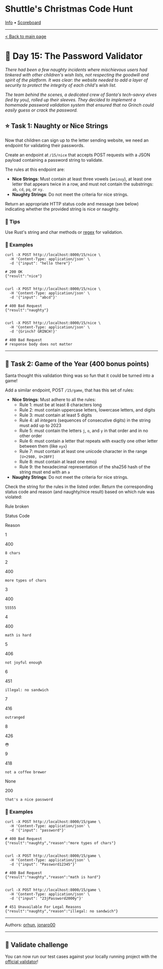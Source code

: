 Shuttle's Christmas Code Hunt
=============================

[Info](https://www.shuttle.rs/cch) • [Scoreboard](https://www.shuttle.rs/cch#scoreboard)

* * *

[< Back to main page](/cch)

🎄 Day 15: The Password Validator
=================================

_There had been a few naughty incidents where mischievous users had tinkered with other children's wish lists, not respecting the goodwill and spirit of the platform. It was clear: the website needed to add a layer of security to protect the integrity of each child's wish list._

_The team behind the scenes, a dedicated crew of Santa's tech-savvy elves (led by you), rolled up their sleeves. They decided to implement a homemade password validation system that ensured that no Grinch could easily guess or crack the password._

⭐ Task 1: Naughty or Nice Strings
---------------------------------

Now that children can sign up to the letter sending website, we need an endpoint for validating their passwords.

Create an endpoint at `/15/nice` that accepts POST requests with a JSON payload containing a password string to validate.

The rules at this endpoint are:

* **Nice Strings**: Must contain at least three vowels (`aeiouy`), at least one letter that appears twice in a row, and must not contain the substrings: `ab`, `cd`, `pq`, or `xy`.
* **Naughty Strings**: Do not meet the criteria for nice strings.

Return an appropriate HTTP status code and message (see below) indicating whether the provided string is nice or naughty.

### 🔔 Tips

Use Rust's string and char methods or [regex](https://crates.io/crates/regex) for validation.

### 💠 Examples

    curl -X POST http://localhost:8000/15/nice \
      -H 'Content-Type: application/json' \
      -d '{"input": "hello there"}'
    
    # 200 OK
    {"result":"nice"}
    

    curl -X POST http://localhost:8000/15/nice \
      -H 'Content-Type: application/json' \
      -d '{"input": "abcd"}'
    
    # 400 Bad Request
    {"result":"naughty"}
    

    curl -X POST http://localhost:8000/15/nice \
      -H 'Content-Type: application/json' \
      -d '{Grinch? GRINCH!}'
    
    # 400 Bad Request
    # response body does not matter

* * *

🎁 Task 2: Game of the Year (400 bonus points)
----------------------------------------------

Santa thought this validation thing was so fun that it could be turned into a game!

Add a similar endpoint, POST `/15/game`, that has this set of rules:

* **Nice Strings**: Must adhere to all the rules:
  * Rule 1: must be at least 8 characters long
  * Rule 2: must contain uppercase letters, lowercase letters, and digits
  * Rule 3: must contain at least 5 digits
  * Rule 4: all _integers_ (sequences of consecutive digits) in the string must add up to 2023
  * Rule 5: must contain the letters `j`, `o`, and `y` in that order and in no other order
  * Rule 6: must contain a letter that repeats with exactly one other letter between them (like `xyx`)
  * Rule 7: must contain at least one unicode character in the range `[U+2980, U+2BFF]`
  * Rule 8: must contain at least one emoji
  * Rule 9: the hexadecimal representation of the sha256 hash of the string must end with an `a`
* **Naughty Strings**: Do not meet the criteria for nice strings.

Check the string for the rules in the listed order. Return the corresponding status code and reason (and naughty/nice result) based on which rule was violated:

Rule broken

Status Code

Reason

1

400

`8 chars`

2

400

`more types of chars`

3

400

`55555`

4

400

`math is hard`

5

406

`not joyful enough`

6

451

`illegal: no sandwich`

7

416

`outranged`

8

426

`😳`

9

418

`not a coffee brewer`

None

200

`that's a nice password`

### 💠 Examples

    curl -X POST http://localhost:8000/15/game \
      -H 'Content-Type: application/json' \
      -d '{"input": "password"}'
    
    # 400 Bad Request
    {"result":"naughty","reason":"more types of chars"}
    

    curl -X POST http://localhost:8000/15/game \
      -H 'Content-Type: application/json' \
      -d '{"input": "Password12345"}'
    
    # 400 Bad Request
    {"result":"naughty","reason":"math is hard"}
    

    curl -X POST http://localhost:8000/15/game \
      -H 'Content-Type: application/json' \
      -d '{"input": "23jPassword2000y"}'
    
    # 451 Unavailable For Legal Reasons
    {"result":"naughty","reason":"illegal: no sandwich"}

* * *

Authors: [orhun](https://github.com/orhun), [jonaro00](https://github.com/jonaro00)

* * *

📗 Validate challenge
---------------------

You can now run our test cases against your locally running project with the [official validator](https://crates.io/crates/cch23-validator)!
